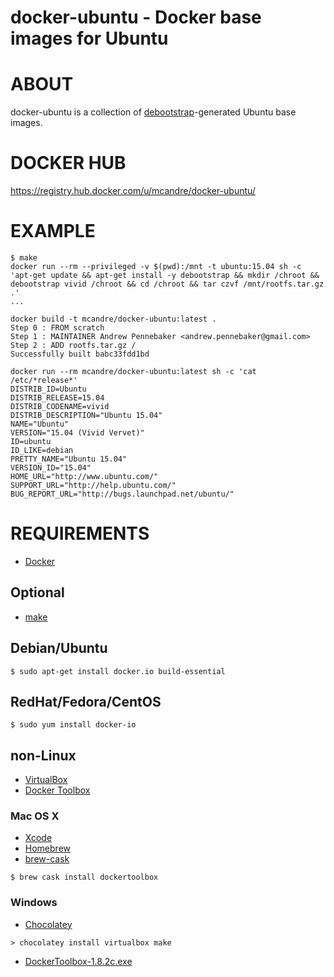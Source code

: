# docker-ubuntu - Docker base images for Ubuntu

# ABOUT

docker-ubuntu is a collection of [debootstrap](https://wiki.debian.org/Debootstrap)-generated Ubuntu base images.

# DOCKER HUB

https://registry.hub.docker.com/u/mcandre/docker-ubuntu/

# EXAMPLE

```
$ make
docker run --rm --privileged -v $(pwd):/mnt -t ubuntu:15.04 sh -c 'apt-get update && apt-get install -y debootstrap && mkdir /chroot && debootstrap vivid /chroot && cd /chroot && tar czvf /mnt/rootfs.tar.gz .'
...

docker build -t mcandre/docker-ubuntu:latest .
Step 0 : FROM scratch
Step 1 : MAINTAINER Andrew Pennebaker <andrew.pennebaker@gmail.com>
Step 2 : ADD rootfs.tar.gz /
Successfully built babc33fdd1bd

docker run --rm mcandre/docker-ubuntu:latest sh -c 'cat /etc/*release*'
DISTRIB_ID=Ubuntu
DISTRIB_RELEASE=15.04
DISTRIB_CODENAME=vivid
DISTRIB_DESCRIPTION="Ubuntu 15.04"
NAME="Ubuntu"
VERSION="15.04 (Vivid Vervet)"
ID=ubuntu
ID_LIKE=debian
PRETTY_NAME="Ubuntu 15.04"
VERSION_ID="15.04"
HOME_URL="http://www.ubuntu.com/"
SUPPORT_URL="http://help.ubuntu.com/"
BUG_REPORT_URL="http://bugs.launchpad.net/ubuntu/"
```

# REQUIREMENTS

* [Docker](https://www.docker.com/)

## Optional

* [make](http://www.gnu.org/software/make/)

## Debian/Ubuntu

```
$ sudo apt-get install docker.io build-essential
```

## RedHat/Fedora/CentOS

```
$ sudo yum install docker-io
```

## non-Linux

* [VirtualBox](https://www.virtualbox.org/)
* [Docker Toolbox](https://www.docker.com/toolbox)

### Mac OS X

* [Xcode](http://itunes.apple.com/us/app/xcode/id497799835?ls=1&mt=12)
* [Homebrew](http://brew.sh/)
* [brew-cask](http://caskroom.io/)

```
$ brew cask install dockertoolbox
```

### Windows

* [Chocolatey](https://chocolatey.org/)

```
> chocolatey install virtualbox make
```

* [DockerToolbox-1.8.2c.exe](https://github.com/docker/toolbox/releases/download/v1.8.2c/DockerToolbox-1.8.2c.exe)
